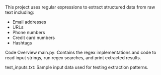 This project uses regular expressions to extract structured data from raw text including:

- Email addresses
- URLs
- Phone numbers
- Credit card numbers
- Hashtags

Code Overview
main.py: Contains the regex implementations and code to read input strings, run regex searches, and print extracted results.

test_inputs.txt: Sample input data used for testing extraction patterns.
